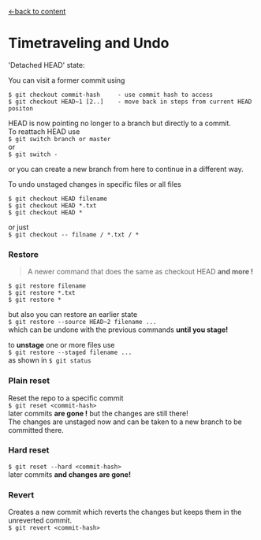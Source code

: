[←back to content](https://github.com/pytherik/learning-git/wiki/Content)
# Timetraveling and Undo

'Detached HEAD' state:

You can visit a former commit using  
```
$ git checkout commit-hash     - use commit hash to access
$ git checkout HEAD~1 [2..]    - move back in steps from current HEAD positon
```
HEAD is now pointing no longer to a branch but directly to a commit.  
To reattach HEAD use  
`$ git switch branch or master`  
or  
`$ git switch -`  


or you can create a new branch from here to continue in a different way.  

To undo unstaged changes in specific files or all files 
```
$ git checkout HEAD filename
$ git checkout HEAD *.txt
$ git checkout HEAD *
```
or just  
`$ git checkout -- filname / *.txt / *`  

### Restore

> A newer command that does the same as checkout HEAD **and more !**

```
$ git restore filename
$ git restore *.txt
$ git restore *
```
but also you can restore an earlier state  
`$ git restore --source HEAD~2 filename ...`  
which can be undone with the previous commands **until you stage!**  

to **unstage** one or more files use  
`$ git restore --staged filename ... `  
as shown in `$ git status`    

### Plain reset

Reset the repo to a specific commit  
`$ git reset <commit-hash> `  
later commits **are gone !** but the changes are still there!  
The changes are unstaged now and can be taken to a new branch to be committed there.  
 
### Hard reset

`$ git reset --hard <commit-hash>`  
later commits **and changes are gone!**  

### Revert

Creates a new commit which reverts the changes but keeps them in the unreverted commit.  
`$ git revert <commit-hash>`
